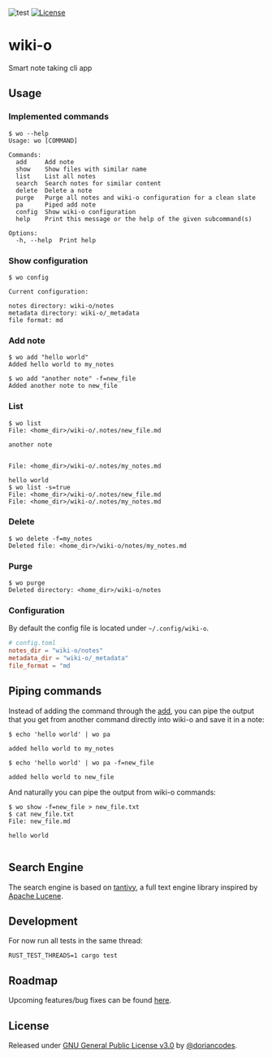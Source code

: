 ![test](https://github.com/doriancodes/wiki-o/actions/workflows/test.yml/badge.svg)
[![License](https://img.shields.io/badge/License-GNU_General_Public_License_v3.0-green)](#license)

# wiki-o

Smart note taking cli app

## Usage

### Implemented commands

```console
$ wo --help
Usage: wo [COMMAND]

Commands:
  add     Add note
  show    Show files with similar name
  list    List all notes
  search  Search notes for similar content
  delete  Delete a note
  purge   Purge all notes and wiki-o configuration for a clean slate
  pa      Piped add note
  config  Show wiki-o configuration
  help    Print this message or the help of the given subcommand(s)

Options:
  -h, --help  Print help
```

### Show configuration

```console
$ wo config

Current configuration:

notes directory: wiki-o/notes
metadata directory: wiki-o/_metadata
file format: md
```

### Add note

```console
$ wo add "hello world"
Added hello world to my_notes

$ wo add "another note" -f=new_file
Added another note to new_file
```

### List

```console
$ wo list
File: <home_dir>/wiki-o/.notes/new_file.md

another note


File: <home_dir>/wiki-o/.notes/my_notes.md

hello world
$ wo list -s=true
File: <home_dir>/wiki-o/.notes/new_file.md
File: <home_dir>/wiki-o/.notes/my_notes.md
```

### Delete

```console
$ wo delete -f=my_notes
Deleted file: <home_dir>/wiki-o/notes/my_notes.md
```

### Purge

```console
$ wo purge
Deleted directory: <home_dir>/wiki-o/notes
```

### Configuration

By default the config file is located under `~/.config/wiki-o`.

```toml
# config.toml
notes_dir = "wiki-o/notes"
metadata_dir = "wiki-o/_metadata"
file_format = "md
```

## Piping commands

Instead of adding the command through the [add](#add-note), you can pipe the output that you get from another command directly into wiki-o and save it in a note:

```console
$ echo 'hello world' | wo pa

added hello world to my_notes

$ echo 'hello world' | wo pa -f=new_file

added hello world to new_file
```

And naturally you can pipe the output from wiki-o commands:

```console
$ wo show -f=new_file > new_file.txt
$ cat new_file.txt
File: new_file.md

hello world


```

## Search Engine

The search engine is based on [tantivy](https://github.com/quickwit-oss/tantivy), a full text engine library inspired by [Apache Lucene](https://lucene.apache.org/). 

## Development

For now run all tests in the same thread:

```console
RUST_TEST_THREADS=1 cargo test
```

## Roadmap

Upcoming features/bug fixes can be found [here](/roadmap/TODO.md).

## License

Released under [GNU General Public License v3.0](/LICENSE) by [@doriancodes](https://github.com/doriancodes).
